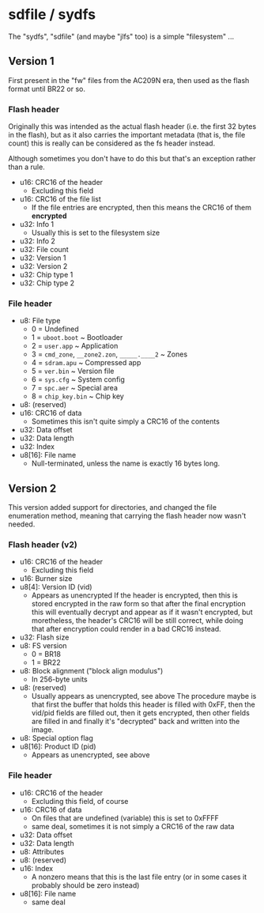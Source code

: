 # sdfile / sydfs

The "sydfs", "sdfile" (and maybe "jlfs" too) is a simple "filesystem" ...

## Version 1

First present in the "fw" files from the AC209N era, then used as the flash format until BR22 or so.

### Flash header

Originally this was intended as the actual flash header (i.e. the first 32 bytes in the flash), but as it also carries
the important metadata (that is, the file count) this is really can be considered as the fs header instead.

Although sometimes you don't have to do this but that's an exception rather than a rule.

- u16: CRC16 of the header
  * Excluding this field
- u16: CRC16 of the file list
  * If the file entries are encrypted, then this means the CRC16 of them **encrypted**
- u32: Info 1
  * Usually this is set to the filesystem size
- u32: Info 2
- u32: File count
- u32: Version 1
- u32: Version 2
- u32: Chip type 1
- u32: Chip type 2

### File header

- u8: File type
  * 0 = Undefined
  * 1 = `uboot.boot` ~ Bootloader
  * 2 = `user.app` ~ Application
  * 3 = `cmd_zone`, `__zone2.zon`, `_____.____2` ~ Zones
  * 4 = `sdram.apu` ~ Compressed app
  * 5 = `ver.bin` ~ Version file
  * 6 = `sys.cfg` ~ System config
  * 7 = `spc.aer` ~ Special area
  * 8 = `chip_key.bin` ~ Chip key
- u8: (reserved)
- u16: CRC16 of data
  * Sometimes this isn't quite simply a CRC16 of the contents
- u32: Data offset
- u32: Data length
- u32: Index
- u8[16]: File name
  * Null-terminated, unless the name is exactly 16 bytes long.

## Version 2

This version added support for directories, and changed the file enumeration method, meaning that carrying the flash header now wasn't needed.

### Flash header (v2)

- u16: CRC16 of the header
  * Excluding this field
- u16: Burner size
- u8[4]: Version ID (vid)
  * Appears as unencrypted
    If the header is encrypted, then this is stored encrypted in the raw form
    so that after the final encryption this will eventually decrypt and appear as if it wasn't encrypted,
    but moretheless, the header's CRC16 will be still correct, while doing that after encryption
    could render in a bad CRC16 instead.
- u32: Flash size
- u8: FS version
  * 0 = BR18
  * 1 = BR22
- u8: Block alignment ("block align modulus")
  * In 256-byte units
- u8: (reserved)
  * Usually appears as unencrypted, see above
    The procedure maybe is that first the buffer that holds this header is filled with 0xFF,
    then the vid/pid fields are filled out, then it gets encrypted,
    then other fields are filled in and finally it's "decrypted" back and written into the image.
- u8: Special option flag
- u8[16]: Product ID (pid)
  * Appears as unencrypted, see above

### File header

- u16: CRC16 of the header
  * Excluding this field, of course
- u16: CRC16 of data
  * On files that are undefined (variable) this is set to 0xFFFF
  * same deal, sometimes it is not simply a CRC16 of the raw data
- u32: Data offset
- u32: Data length
- u8: Attributes
- u8: (reserved)
- u16: Index
  * A nonzero means that this is the last file entry (or in some cases it probably should be zero instead)
- u8[16]: File name
  * same deal

